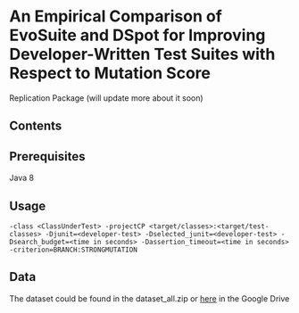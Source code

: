 # An Empirical Comparison of EvoSuite and DSpot for Improving Developer-Written Test Suites with Respect to Mutation Score

Replication Package (will update more about it soon)

## Contents

## Prerequisites
Java 8


## Usage
```-class <ClassUnderTest> -projectCP <target/classes>:<target/test-classes> -Djunit=<developer-test> -Dselected_junit=<developer-test> -Dsearch_budget=<time in seconds> -Dassertion_timeout=<time in seconds> -criterion=BRANCH:STRONGMUTATION```

## Data
The dataset could be found in the dataset_all.zip or [here](https://drive.google.com/file/d/1LTIn8u8Ea__JfY3Dnxtk4qU48Ml0CpkQ/view?usp=sharing) in the Google Drive
